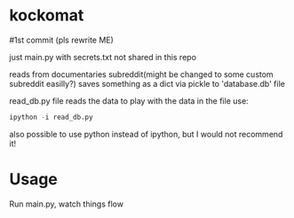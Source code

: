 # kockomat

#1st commit (pls rewrite ME)

just main.py with secrets.txt not shared in this repo

reads from documentaries subreddit(might be changed to some custom subreddit easilly?)
saves something as a dict via pickle to 'database.db' file

read_db.py file reads the data
to play with the data in the file use:
```python
ipython -i read_db.py
```

also possible to use python instead of ipython, but I would not recommend it!

# Usage

Run main.py, watch things flow

